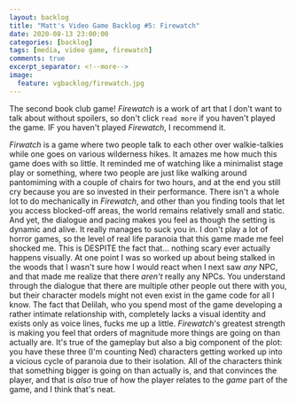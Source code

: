 ```yaml
---
layout: backlog
title: "Matt's Video Game Backlog #5: Firewatch"
date: 2020-08-13 23:00:00
categories: [backlog]
tags: [media, video game, firewatch]
comments: true
excerpt_separator: <!--more-->
image:
  feature: vgbacklog/firewatch.jpg
---
```


The second book club game! _Firewatch_ is a work of art that I don't want to talk about without spoilers, so don't click `read more` if you haven't played the game. IF you haven't played _Firewatch_, I recommend it.

<!--more-->

_Firwatch_ is a game where two people talk to each other over walkie-talkies while one goes on various wilderness hikes. It amazes me how much this game does with so little. It reminded me of watching like a minimalist stage play or something, where two people are just like walking around pantomiming with a couple of chairs for two hours, and at the end you still cry because you are so invested in their performance. There isn't a whole lot to do mechanically in _Firewatch_, and other than you finding tools that let you access blocked-off areas, the world remains relatively small and static. And yet, the dialogue and pacing makes you feel as though the setting is dynamic and alive. It really manages to suck you in. I don't play a lot of horror games, so the level of real life paranoia that this game made me feel shocked me. This is DESPITE the fact that... nothing scary ever actually happens visually. At one point I was so worked up about being stalked in the woods that I wasn't sure how I would react when I next saw _any_ NPC, and that made me realize that there _aren't_ really any NPCs. You understand through the dialogue that there are multiple other people out there with you, but their character models might not even exist in the game code for all I know. The fact that Delilah, who you spend most of the game developing a rather intimate relationship with, completely lacks a visual identity and exists only as voice lines, fucks me up a little. _Firewatch_'s greatest strength is making you feel that orders of magnitude more things are going on than actually are. It's true of the gameplay but also a big component of the plot: you have these three (I'm counting Ned) characters getting worked up into a vicious cycle of paranoia due to their isolation. All of the characters think that something bigger is going on than actually is, and that convinces the player, and that is _also_ true of how the player relates to the _game_ part of the game, and I think that's neat.
